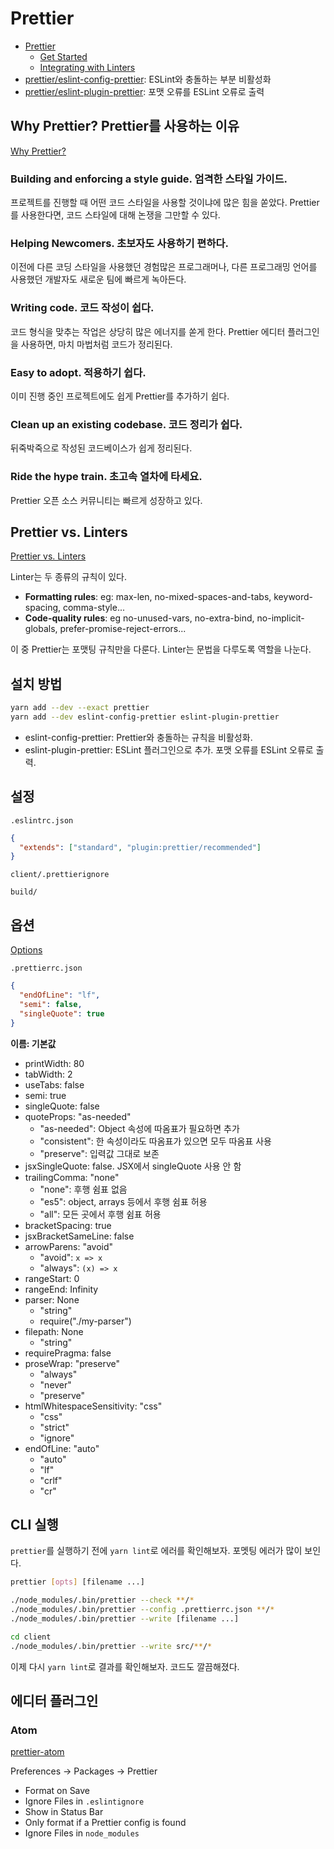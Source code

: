 # Prettier

- [Prettier](https://prettier.io)
  - [Get Started](https://prettier.io/docs/en/install.html)
  - [Integrating with Linters](https://prettier.io/docs/en/integrating-with-linters.html)
- [prettier/eslint-config-prettier](https://github.com/prettier/eslint-config-prettier): ESLint와 충돌하는 부분 비활성화
- [prettier/eslint-plugin-prettier](https://github.com/prettier/eslint-plugin-prettier): 포맷 오류를 ESLint 오류로 출력

## Why Prettier? Prettier를 사용하는 이유

[Why Prettier?](https://prettier.io/docs/en/why-prettier.html)

### Building and enforcing a style guide. 엄격한 스타일 가이드.

프로젝트를 진행할 때 어떤 코드 스타일을 사용할 것이냐에 많은 힘을 쏟았다. Prettier를 사용한다면, 코드 스타일에 대해 논쟁을 그만할 수 있다.

### Helping Newcomers. 초보자도 사용하기 편하다.

이전에 다른 코딩 스타일을 사용했던 경험많은 프로그래머나, 다른 프로그래밍 언어를 사용했던 개발자도 새로운 팀에 빠르게 녹아든다.

### Writing code. 코드 작성이 쉽다.

코드 형식을 맞추는 작업은 상당히 많은 에너지를 쏟게 한다. Prettier 에디터 플러그인을 사용하면, 마치 마법처럼 코드가 정리된다.

### Easy to adopt. 적용하기 쉽다.

이미 진행 중인 프로젝트에도 쉽게 Prettier를 추가하기 쉽다.

### Clean up an existing codebase. 코드 정리가 쉽다.

뒤죽박죽으로 작성된 코드베이스가 쉽게 정리된다.

### Ride the hype train. 초고속 열차에 타세요.

Prettier 오픈 소스 커뮤니티는 빠르게 성장하고 있다.

## Prettier vs. Linters

[Prettier vs. Linters](https://prettier.io/docs/en/comparison.html)

Linter는 두 종류의 규칙이 있다.

- **Formatting rules**: eg: max-len, no-mixed-spaces-and-tabs, keyword-spacing, comma-style...
- **Code-quality rules**: eg no-unused-vars, no-extra-bind, no-implicit-globals, prefer-promise-reject-errors...

이 중 Prettier는 포맷팅 규칙만을 다룬다. Linter는 문법을 다루도록 역할을 나눈다.

## 설치 방법

```bash
yarn add --dev --exact prettier
yarn add --dev eslint-config-prettier eslint-plugin-prettier
```

- eslint-config-prettier: Prettier와 충돌하는 규칙을 비활성화.
- eslint-plugin-prettier: ESLint 플러그인으로 추가. 포맷 오류를 ESLint 오류로 출력.

## 설정

`.eslintrc.json`

```json
{
  "extends": ["standard", "plugin:prettier/recommended"]
}
```

`client/.prettierignore`

```text
build/
```

## 옵션

[Options](https://prettier.io/docs/en/options.html)

`.prettierrc.json`

```json
{
  "endOfLine": "lf",
  "semi": false,
  "singleQuote": true
}
```

**이름: 기본값**

- printWidth: 80
- tabWidth: 2
- useTabs: false
- semi: true
- singleQuote: false
- quoteProps: "as-needed"
  - "as-needed": Object 속성에 따옴표가 필요하면 추가
  - "consistent": 한 속성이라도 따옴표가 있으면 모두 따옴표 사용
  - "preserve": 입력값 그대로 보존
- jsxSingleQuote: false. JSX에서 singleQuote 사용 안 함
- trailingComma: "none"
  - "none": 후행 쉼표 없음
  - "es5": object, arrays 등에서 후행 쉼표 허용
  - "all": 모든 곳에서 후행 쉼표 허용
- bracketSpacing: true
- jsxBracketSameLine: false
- arrowParens: "avoid"
  - "avoid": `x => x`
  - "always": `(x) => x`
- rangeStart: 0
- rangeEnd: Infinity
- parser: None
  - "string"
  - require("./my-parser")
- filepath: None
  - "string"
- requirePragma: false
- proseWrap: "preserve"
  - "always"
  - "never"
  - "preserve"
- htmlWhitespaceSensitivity: "css"
  - "css"
  - "strict"
  - "ignore"
- endOfLine: "auto"
  - "auto"
  - "lf"
  - "crlf"
  - "cr"

## CLI 실행

`prettier`를 실행하기 전에 `yarn lint`로 에러를 확인해보자. 포멧팅 에러가 많이 보인다.

```bash
prettier [opts] [filename ...]
```

```bash
./node_modules/.bin/prettier --check **/*
./node_modules/.bin/prettier --config .prettierrc.json **/*
./node_modules/.bin/prettier --write [filename ...]
```

```bash
cd client
./node_modules/.bin/prettier --write src/**/*
```

이제 다시 `yarn lint`로 결과를 확인해보자. 코드도 깔끔해졌다.

## 에디터 플러그인

### Atom

[prettier-atom](https://atom.io/packages/prettier-atom)

Preferences → Packages → Prettier

- Format on Save
- Ignore Files in `.eslintignore`
- Show in Status Bar
- Only format if a Prettier config is found
- Ignore Files in `node_modules`
